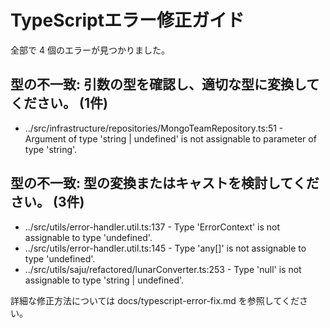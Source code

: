 # TypeScriptエラー修正ガイド

全部で 4 個のエラーが見つかりました。

## 型の不一致: 引数の型を確認し、適切な型に変換してください。 (1件)

- ../src/infrastructure/repositories/MongoTeamRepository.ts:51 - Argument of type 'string | undefined' is not assignable to parameter of type 'string'.

## 型の不一致: 型の変換またはキャストを検討してください。 (3件)

- ../src/utils/error-handler.util.ts:137 - Type 'ErrorContext' is not assignable to type 'undefined'.
- ../src/utils/error-handler.util.ts:145 - Type 'any[]' is not assignable to type 'undefined'.
- ../src/utils/saju/refactored/lunarConverter.ts:253 - Type 'null' is not assignable to type 'string | undefined'.


詳細な修正方法については docs/typescript-error-fix.md を参照してください。